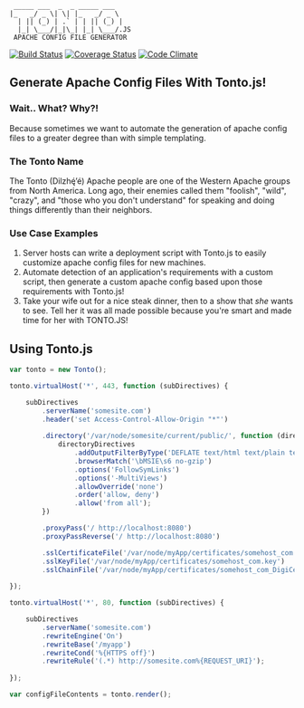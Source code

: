 ```
 _____ ___  _  _ _____ ___  
|_   _/ _ \| \| |_   _/ _ \ 
  | || (_) | .` | | || (_) |
  |_| \___/|_|\_| |_| \___/.JS
 APACHE CONFIG FILE GENERATOR
```
[![Build Status](https://travis-ci.org/FreeAllMedia/tonto.png?branch=master)](https://travis-ci.org/FreeAllMedia/tonto)
[![Coverage Status](https://coveralls.io/repos/FreeAllMedia/tonto/badge.png)](https://coveralls.io/r/FreeAllMedia/tonto)
[![Code Climate](https://codeclimate.com/repos/52eb567fe30ba03a3200228b/badges/8211b5ff104e1d7c1d51/gpa.png)](https://codeclimate.com/repos/52eb567fe30ba03a3200228b/feed)

## Generate Apache Config Files With Tonto.js!

### Wait.. What? Why?!

Because sometimes we want to automate the generation of apache config files to a greater degree than with simple templating.

### The Tonto Name

The Tonto (Dilzhę́’é) Apache people are one of the Western Apache groups from North America. Long ago, their enemies called them "foolish", "wild", "crazy", and "those who you don't understand" for speaking and doing things differently than their neighbors.

### Use Case Examples

1. Server hosts can write a deployment script with Tonto.js to easily customize apache config files for new machines.
2. Automate detection of an application's requirements with a custom script, then generate a custom apache config based upon those requirements with Tonto.js!
3. Take your wife out for a nice steak dinner, then to a show that *she* wants to see. Tell her it was all made possible because you're smart and made time for her with TONTO.JS!

## Using Tonto.js

```javascript
var tonto = new Tonto();

tonto.virtualHost('*', 443, function (subDirectives) {

    subDirectives
        .serverName('somesite.com')
        .header('set Access-Control-Allow-Origin "*"')
        
        .directory('/var/node/somesite/current/public/', function (directoryDirectives) {
            directoryDirectives
                .addOutputFilterByType('DEFLATE text/html text/plain text/xml text/css text/javascript application/x-javascript')
                .browserMatch('\bMSIE\s6 no-gzip')
                .options('FollowSymLinks')
                .options('-MultiViews')
                .allowOverride('none')
                .order('allow, deny')
                .allow('from all');
        })

        .proxyPass('/ http://localhost:8080')
        .proxyPassReverse('/ http://localhost:8080')

        .sslCertificateFile('/var/node/myApp/certificates/somehost_com.crt')
        .sslKeyFile('/var/node/myApp/certificates/somehost_com.key')
        .sslChainFile('/var/node/myApp/certificates/somehost_com_DigiCertCA.crt');
        
});

tonto.virtualHost('*', 80, function (subDirectives) {

    subDirectives
        .serverName('somesite.com')
        .rewriteEngine('On')
        .rewriteBase('/myapp')
        .rewriteCond('%{HTTPS off}')
        .rewriteRule('(.*) http://somesite.com%{REQUEST_URI}');
    
});

var configFileContents = tonto.render();

```
                                                             